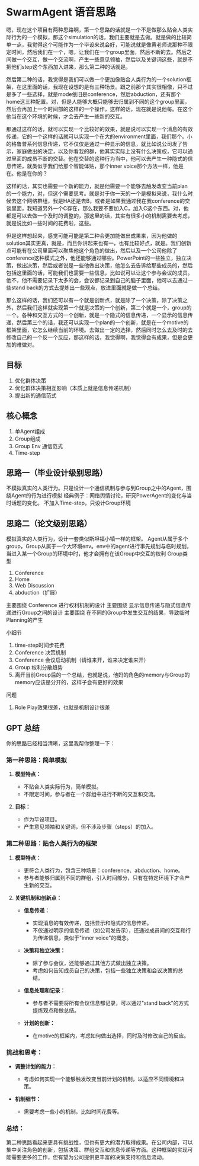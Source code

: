 # SwarmAgent 语音思路

嗯，现在这个项目有两种思路啊，第一个思路的话就是一个不是做那么贴合人类实际行为的一个模拟，那这个simulation的话，我们主要就是去做。就是做的比较简单一点，我觉得这个可能作为一个毕设来说会好，可能说就是像黄老师说那种不限定时间，然后我们在一个，嗯，让我们在一个group里面，然后不断的去。然后之间做一个交互，做一个交流啊，产生一些意见领袖，然后以及关键词这些，就是不把他们step这个东西加入进来，那么第二种的话就是。

然后第二种的话，我觉得是我们可以做一个更加像贴合人类行为的一个solution框架，在这里面的话，我现在设想的是有三种场景。跟之前那个其实很相像，只不过是多了一些选择，就是mode依旧是conference，然后abduction，还有那个home这三种配置。对，但是人能够大概只能够去归属到不同的这个group里面，然后会再加上一个时间部的这样的一个操作，这样的话，现在就是说他每。在这个他当在这个环境的时候，才会去产生一些新的交互。

那通过这样的话，就可以实现一个比较好的效果，就是说可以实现一个消息的有效传递，它的一个这样的话就可以实现一个在大的environment里面，我们那个。小的格鲁普系列信息传递，它不仅仅是通过一种显示的信息，就比如说公司发了告示，家庭做出的决定，以及你看我的群，他其实实际上没有什么决策权，它可以通过里面的成员不断的交替。他在交替的这种行为当中，他可以去产生一种隐式的信息传递，就类似于我们给那个智能体贴，那个inner voice那个方法一样，他是在。他是在你的？

这样的话，其实也需要一个新的能力，就是他需要一个能够去触发改变当前plan的一个能力，对，但这个需要思考。就是对于你一天的一个是模拟来说，我什么时候去这个网络群组，我是HA还是去B，或者是如果我通过我在我conference的交谈里面，我知道另外一个C存在，那么我要不要加入C，加入C这个东西。对，他都是可以去做一个及时的调整的，那这里的话，其实有很多小的机制需要去考虑，就是说比如一些时间的花费啦，这些。

但是这样想起来，感觉可能可能是第二种会更加能做出成果来，因为他做的solution其实更真，就是，而且你讲起来也有一，也有比较好点，就是。我们创新点可能有在公司里面可以聚焦他这个角色的做出，然后以及一个公司他除了conference这种模式之外，他还能够通过哪些。PowerPoint的一些独立，独立决策，做出决策，然后或者说是一些他做出决策，他怎么去告诉给那些成员的，然后包括这里面的话，可能我们也需要一些信息，比如说可以让这个参与会议的成员。他不，他不需要记录下太多的会，会议都记录到自己的脑子里面，他可以去通过一些stand back的方式去提炼出一些观点，放进里面就是做一个总结。

那么这样的话，我们还可以有一个就是创新点，就是除了一个决策，除了决策之外，然后我们这样就实现第一个就是决策的一个创新，第二个就是一个，group的一个。各种和交互方式的一个创新，就是一个隐式的信息传递，一个显示的信息传递，然后第三个的话，我还可以实现一个plan的一个创新，就是在一个motive的框架里面，它怎么继续当前的环境。去做出一定的选择，然后同时怎么去及时的去修改自己的一个反一个反应，那这样的话，我觉得啊，我觉得会有成果，但是会更加的难做对。

## 目标
1. 优化群体决策
2. 优化群体决策相互影响（本质上就是信息传递机制）
3. 提出新的通信范式

## 核心概念
1. 单Agent组成
2. Group组成
3. Group Env 通信范式
4. Time-step 

## 思路一（毕业设计级别思路）
不模拟真实的人类行为。只是设计一个通信机制与参与到Group之中的Agent，围绕Agent的行为进行模拟
经典例子：网络舆情讨论，研究PowerAgent的变化与当时话题的变化。
不加入Time-step，只设计Group环境
## 思路二（论文级别思路）
模拟真实的人类行为，设计一套类似斯坦福小镇一样的框架。
Agent从属于多个group，Group从属于一个大环境env。env中的agent进行事先规划与临时规划，当进入某一个Group的环境中时，他才会拥有在该Group中交互的权利
Group类型
1. Conference
2. Home
3. Web Discussion
4. abduction（扩展）

主要围绕 Conference 进行权利机制的设计
主要围绕 显示信息传递与隐式信息传递进行Group之间的设计
主要围绕 在不同的Group中发生交互的结果，导致临时Planning的产生

小细节
1. time-step时间步花费
2. Conference 决策机制
3. Conference 会议启动机制（请谁来开，谁来决定谁来开）
4. Group 权利分散趋势
5. 离开当前Group后的一个总结，也就是说，他妈的角色的memory与Group的memory应该是分开的，这样子会有更好的效果

问题
1. Role Play效果很差，也就是机制设计很差



## GPT 总结

你的思路已经相当清晰，这里我帮你整理一下：

### 第一种思路：简单模拟
1. **模型特点：**
   - 不贴合人类实际行为，简单模拟。
   - 不限定时间，参与者在一个群组中进行不断的交互和交流。

2. **目标：**
   - 作为毕设项目。
   - 产生意见领袖和关键词，但不涉及步骤（steps）的加入。

### 第二种思路：贴合人类行为的框架
1. **模型特点：**
   - 更符合人类行为，包含三种场景：conference、abduction、home。
   - 参与者能够归属到不同的群组，引入时间部分，只有在特定环境下才会产生新的交互。

2. **关键机制和创新点：**
   - **信息传递：**
     - 实现消息的有效传递，包括显示和隐式的信息传递。
     - 不仅通过明示的信息传递（如公司发告示），还通过成员间的交互和行为传递信息，类似于"inner voice"的概念。

   - **决策和独立决策：**
     - 除了参与会议，还能够通过其他方式做出独立决策。
     - 考虑如何告知成员自己的决策，包括一些独立决策和会议决策的总结。

   - **信息处理和记录：**
     - 参与者不需要将所有会议信息都记录，可以通过"stand back"的方式提炼观点和做总结。
   
   - **计划的创新：**
     - 在motive的框架内，考虑如何做出选择，同时及时修改自己的反应。

### 挑战和思考：
   - **调整计划的能力：**
     - 考虑如何实现一个能够触发改变当前计划的机制，以适应不同情境和决策。
   
   - **机制细节：**
     - 需要考虑一些小的机制，比如时间花费等。

### 总结：
第二种思路看起来更具有挑战性，但也有更大的潜力取得成果。在公司内部，可以集中关注角色的创新，包括决策、群组交互和信息传递等方面。这种框架的实现可能需要更多的工作，但有望为公司提供更丰富的决策支持和信息流动。